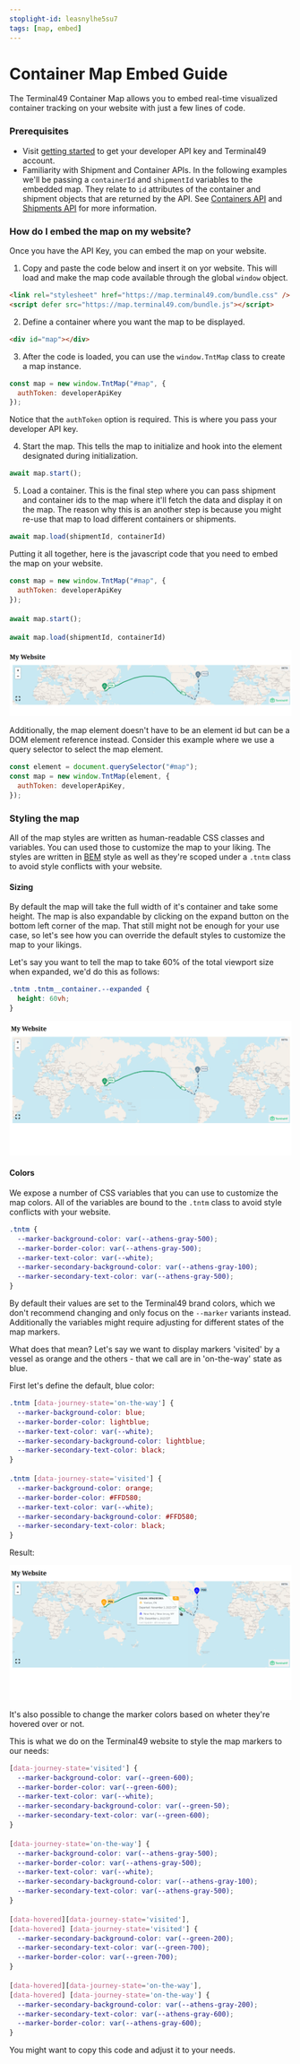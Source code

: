 ```yaml
---
stoplight-id: leasnylhe5su7
tags: [map, embed]
---
```


# Container Map Embed Guide

The Terminal49 Container Map allows you to embed real-time visualized container tracking on your website with just a few lines of code.

### Prerequisites

- Visit [getting started](https://developers.terminal49.com/docs/api/43898cdb7bad1-1-start-here#get-an-api-key) to get your developer API key and Terminal49 account.
- Familiarity with Shipment and Container APIs.
In the following examples we'll be passing a `containerId` and `shipmentId` variables to the embedded map.
They relate to `id` attributes of the container and shipment objects that are returned by the API.
See [Containers API](https://developers.terminal49.com/docs/api/f77d723c227c1-list-containers) and [Shipments API](https://developers.terminal49.com/docs/api/d31aeeda6fa44-list-shipments) for more information.

### How do I embed the map on my website?

Once you have the API Key, you can embed the map on your website.


1. Copy and paste the code below and insert it on yor website.
This will load and make the map code available through the global `window` object. 

```html
<link rel="stylesheet" href="https://map.terminal49.com/bundle.css" />
<script defer src="https://map.terminal49.com/bundle.js"></script>
```

2. Define a container where you want the map to be displayed. 

```html
<div id="map"></div>
```

3. After the code is loaded, you can use the `window.TntMap` class to create a map instance. 

```javascript
const map = new window.TntMap("#map", {
  authToken: developerApiKey
});
```

Notice that the `authToken` option is required. This is where you pass your developer API key. 

4. Start the map. 
This tells the map to initialize and hook into the element designated during initialization.

```javascript
await map.start();
```

5. Load a container. 
This is the final step where you can pass shipment and container ids to the map where it'll fetch the data and display it on the map.
The reason why this is an another step is because you might re-use that map to load different containers or shipments.

```javascript
await map.load(shipmentId, containerId)
```

Putting it all together, here is the javascript code that you need to embed the map on your website. 

```javascript
const map = new window.TntMap("#map", {
  authToken: developerApiKey
});

await map.start();

await map.load(shipmentId, containerId)
```

![container-map.png](../../assets/images/map/container-map.png)

Additionally, the map element doesn't have to be an element id but can be a DOM element reference instead.
Consider this example where we use a query selector to select the map element.

```javascript
const element = document.querySelector("#map");
const map = new window.TntMap(element, {
  authToken: developerApiKey,
});
```

### Styling the map

All of the map styles are written as human-readable CSS classes and variables.
You can used those to customize the map to your liking.
The styles are written in [BEM](https://getbem.com/) style as well as they're scoped under a `.tntm` class to avoid style conflicts with your website.

#### Sizing

By default the map will take the full width of it's container and take some height.
The map is also expandable by clicking on the expand button on the bottom left corner of the map.
That still might not be enough for your use case, so let's see how you can override the default styles to customize the map to your likings.

Let's say you want to tell the map to take 60% of the total viewport size when expanded, we'd do this as follows:

```css
.tntm .tntm__container.--expanded {
  height: 60vh;
}
```

![container-map-expanded.png](../../assets/images/map/container-map-expanded.png)

#### Colors

We expose a number of CSS variables that you can use to customize the map colors.
All of the variables are bound to the `.tntm` class to avoid style conflicts with your website.
```css
.tntm {
  --marker-background-color: var(--athens-gray-500);
  --marker-border-color: var(--athens-gray-500);
  --marker-text-color: var(--white);
  --marker-secondary-background-color: var(--athens-gray-100);
  --marker-secondary-text-color: var(--athens-gray-500);
}
```

By default their values are set to the Terminal49 brand colors, which we don't recommend changing and only focus on the `--marker` variants instead.
Additionally the variables might require adjusting for different states of the map markers.

What does that mean?
Let's say we want to display markers 'visited' by a vessel as orange and the others - that we call are in 'on-the-way' state as blue.

First let's define the default, blue color:

```css
.tntm [data-journey-state='on-the-way'] {
  --marker-background-color: blue;
  --marker-border-color: lightblue;
  --marker-text-color: var(--white);
  --marker-secondary-background-color: lightblue;
  --marker-secondary-text-color: black;
}

.tntm [data-journey-state='visited'] {
  --marker-background-color: orange;
  --marker-border-color: #FFD580;
  --marker-text-color: var(--white);
  --marker-secondary-background-color: #FFD580;
  --marker-secondary-text-color: black;
}
```

Result:

![container-map-colors.png](../../assets/images/map/container-map-colors.png)

It's also possible to change the marker colors based on wheter they're hovered over or not.

This is what we do on the Terminal49 website to style the map markers to our needs:

```css
[data-journey-state='visited'] {
  --marker-background-color: var(--green-600);
  --marker-border-color: var(--green-600);
  --marker-text-color: var(--white);
  --marker-secondary-background-color: var(--green-50);
  --marker-secondary-text-color: var(--green-600);
}

[data-journey-state='on-the-way'] {
  --marker-background-color: var(--athens-gray-500);
  --marker-border-color: var(--athens-gray-500);
  --marker-text-color: var(--white);
  --marker-secondary-background-color: var(--athens-gray-100);
  --marker-secondary-text-color: var(--athens-gray-500);
}

[data-hovered][data-journey-state='visited'],
[data-hovered] [data-journey-state='visited'] {
  --marker-secondary-background-color: var(--green-200);
  --marker-secondary-text-color: var(--green-700);
  --marker-border-color: var(--green-700);
}

[data-hovered][data-journey-state='on-the-way'],
[data-hovered] [data-journey-state='on-the-way'] {
  --marker-secondary-background-color: var(--athens-gray-200);
  --marker-secondary-text-color: var(--athens-gray-600);
  --marker-border-color: var(--athens-gray-600);
}
```
You might want to copy this code and adjust it to your needs.
